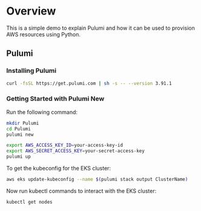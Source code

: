 # Overview
This is a simple demo to explain Pulumi and how it can be used to provision AWS resources using Python.

## Pulumi

### Installing Pulumi

```bash
curl -fsSL https://get.pulumi.com | sh -s -- --version 3.91.1
```

### Getting Started with Pulumi New

Run the following command:

```bash
mkdir Pulumi
cd Pulumi
pulumi new
```

```bash
export AWS_ACCESS_KEY_ID=your-access-key-id
export AWS_SECRET_ACCESS_KEY=your-secret-access-key
pulumi up
```

To get the kubeconfig for the EKS cluster:

```bash
aws eks update-kubeconfig --name $(pulumi stack output ClusterName)
```

Now run kubectl commands to interact with the EKS cluster:

```bash
kubectl get nodes
```